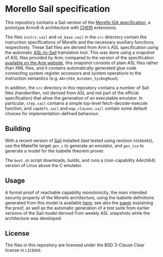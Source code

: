 # Morello Sail specification

This repository contains a Sail version of the [Morello ISA
specification][Morello], a prototype Armv8-A architecture with [CHERI][CHERI]
extensions.

The files `instrs.sail` and `v8_base.sail` in the `src` directory contain the
instruction specifications of Morello and the necessary auxiliary functions,
respectively.  These Sail files are derived from Arm's ASL specification using
the automatic [ASL-to-Sail][asl_to_sail] translation tool.  This was done using
a snapshot of ASL files provided by Arm;  compared to the version of the
specification [available on the Arm website][Morello], this snapshot consists
of plain ASL files rather than XML files, and it contains automatically
generated glue code connecting system register accessors and system operations
to the instruction semantics (e.g. `AArch64_AutoGen_SysRegRead`).

In addition, the `src` directory in this repository contains a number of Sail
files (handwritten, not derived from ASL and not part of the official
specification) that allow the generation of an executable emulator.  In
particular, `step.sail` contains a simple top-level fetch-decode-execute
function, and `impdefs.sail` and `map_clauses.sail` contain some default
choices for implementation-defined behaviour.

## Building

With a recent version of [Sail][sail] installed (last tested using revision
`5d18bd95`), use the Makefile target `gen_c` to generate an emulator, and
`gen_isa` to generate a model for the Isabelle theorem prover.

The `boot.sh` script downloads, builds, and runs a (non-capability AArch64)
version of Linux above the C emulator.

## Usage

A formal proof of reachable capability monotonicity, the main intended security
property of the Morello architecture, using the Isabelle definitions generated
from this model is available [here][sail-morello-proofs];  see also the
[paper][morello-formal-paper] explaining the proof, as well as the automatic
generation of a test suite from earlier versions of the Sail model derived from
weekly ASL snapshots while the architecture was developed.

## License

The files in this repository are licensed under the BSD 3-Clause Clear license
in `LICENSE`.

[Morello]: https://developer.arm.com/documentation/ddi0606/latest
[CHERI]: https://www.cl.cam.ac.uk/research/security/ctsrd/cheri/
[asl_to_sail]: https://github.com/rems-project/asl_to_sail
[sail]: https://github.com/rems-project/sail
[sail-morello-proofs]: https://github.com/CTSRD-CHERI/sail-morello-proofs
[morello-formal-paper]: https://www.cl.cam.ac.uk/~pes20/morello-proofs-esop2022.pdf
